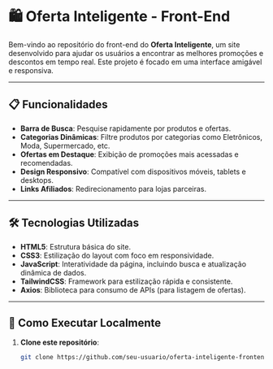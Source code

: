 # 🛍️ Oferta Inteligente - Front-End

Bem-vindo ao repositório do front-end do **Oferta Inteligente**, um site desenvolvido para ajudar os usuários a encontrar as melhores promoções e descontos em tempo real. Este projeto é focado em uma interface amigável e responsiva.

---

## 📋 Funcionalidades

- **Barra de Busca**: Pesquise rapidamente por produtos e ofertas.
- **Categorias Dinâmicas**: Filtre produtos por categorias como Eletrônicos, Moda, Supermercado, etc.
- **Ofertas em Destaque**: Exibição de promoções mais acessadas e recomendadas.
- **Design Responsivo**: Compatível com dispositivos móveis, tablets e desktops.
- **Links Afiliados**: Redirecionamento para lojas parceiras.

---

## 🛠️ Tecnologias Utilizadas

- **HTML5**: Estrutura básica do site.
- **CSS3**: Estilização do layout com foco em responsividade.
- **JavaScript**: Interatividade da página, incluindo busca e atualização dinâmica de dados.
- **TailwindCSS**: Framework para estilização rápida e consistente.
- **Axios**: Biblioteca para consumo de APIs (para listagem de ofertas).

---

## 🚀 Como Executar Localmente

1. **Clone este repositório**:
   ```bash
   git clone https://github.com/seu-usuario/oferta-inteligente-frontend.git
